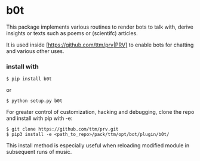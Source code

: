 # b0t
This package implements various routines to render bots
to talk with, derive insights or texts such as poems or (scientifc) articles.

It is used inside [https://github.com/ttm/prv|PRV] to enable bots for chatting
and various other uses.

### install with
    $ pip install b0t
or

    $ python setup.py b0t

For greater control of customization, hacking and debugging, clone the repo and install with pip with -e:

    $ git clone https://github.com/ttm/prv.git
    $ pip3 install -e <path_to_repo>/pack/ttm/opt/bot/plugin/b0t/

This install method is especially useful when reloading modified module in subsequent runs of music.

